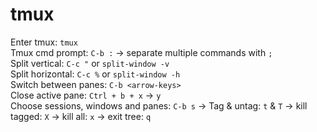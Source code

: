 # tmux
Enter tmux: ```tmux```  
Tmux cmd prompt: ```C-b :``` -> separate multiple commands with ```;```  
Split vertical: ```C-c "``` or ```split-window -v```  
Split horizontal: ```C-c %``` or ```split-window -h```  
Switch between panes: ```C-b <arrow-keys>```  
Close active pane: ```Ctrl + b + x``` -> ```y```  
Choose sessions, windows and panes: ```C-b s``` -> Tag & untag: ```t``` & ```T``` -> kill tagged: ```X``` -> kill all: ```x``` -> exit tree: ```q```  
